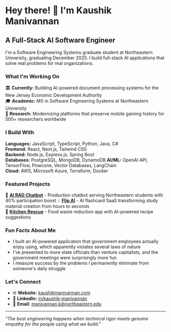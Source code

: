 # Hey there! 👋 I'm Kaushik Manivannan

## A Full-Stack AI Software Engineer

I'm a Software Engineering Systems graduate student at Northeastern University, graduating December 2025. I build full-stack AI applications that solve real problems for real organizations.

### What I'm Working On
🏛️ **Currently:** Building AI-powered document processing systems for the New Jersey Economic Development Authority  
🎓 **Academic:** MS in Software Engineering Systems at Northeastern University  
🔬 **Research:** Modernizing platforms that preserve mobile gaming history for 500+ researchers worldwide

### I Build With
**Languages:** JavaScript, TypeScript, Python, Java, C#  
**Frontend:** React, Next.js, Tailwind CSS  
**Backend:** Node.js, Express.js, Spring Boot  
**Databases:** PostgreSQL, MongoDB, DynamoDB
**AI/ML:** OpenAI API, TensorFlow, Pinecone, Vector Databases, LangChain  
**Cloud:** AWS, Microsoft Azure, Terraform, Docker

### Featured Projects
🤖 **[AI RAG Chatbot](https://neuimbot.vercel.app)** - Production chatbot serving Northeastern students with 40% participation boost
💡 **[Flip AI](https://flipai.vercel.app)** - AI flashcard SaaS transforming study material creation from hours to seconds  
🍳 **[Kitchen Rescue](https://kitchenrescue.vercel.app)** - Food waste reduction app with AI-powered recipe suggestions

### Fun Facts About Me
- I built an AI-powered application that government employees actually enjoy using, which apparently violates several laws of nature
- I've presented to more state officials than venture capitalists, and the government meetings were surprisingly more fun
- I measure success by the problems I permanently eliminate from someone's daily struggle

### Let's Connect
- 🌐 **Website:** [kaushikmanivannan.com](https://www.kaushikmanivannan.com)
- 💼 **LinkedIn:** [in/kaushik-manivannan](https://linkedin.com/in/kaushik-manivannan)
- 📧 **Email:** manivannan.k@northeastern.edu

---
*"The best engineering happens when technical rigor meets genuine empathy for the people using what we build."*
